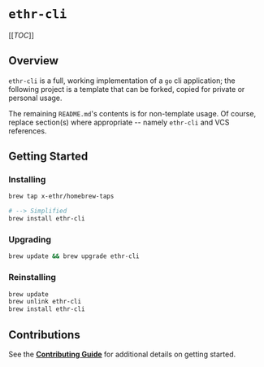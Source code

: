 # `ethr-cli`

[[_TOC_]]

## Overview

`ethr-cli` is a full, working implementation of a `go` cli application; the following
project is a template that can be forked, copied for private or personal usage.

The remaining `README.md`'s contents is for non-template usage. Of course, replace
section(s) where appropriate -- namely `ethr-cli` and VCS references.

## Getting Started

### Installing

```bash
brew tap x-ethr/homebrew-taps

# --> Simplified
brew install ethr-cli
```

### Upgrading

```bash
brew update && brew upgrade ethr-cli
```

### Reinstalling

```bash
brew update
brew unlink ethr-cli
brew install ethr-cli
```

## Contributions

See the [**Contributing Guide**](./CONTRIBUTING.md) for additional details on getting started.
